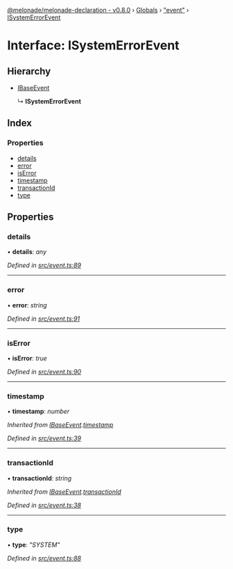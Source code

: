 [@melonade/melonade-declaration - v0.8.0](../README.md) › [Globals](../globals.md) › ["event"](../modules/_event_.md) › [ISystemErrorEvent](_event_.isystemerrorevent.md)

# Interface: ISystemErrorEvent

## Hierarchy

* [IBaseEvent](_event_.ibaseevent.md)

  ↳ **ISystemErrorEvent**

## Index

### Properties

* [details](_event_.isystemerrorevent.md#details)
* [error](_event_.isystemerrorevent.md#error)
* [isError](_event_.isystemerrorevent.md#iserror)
* [timestamp](_event_.isystemerrorevent.md#timestamp)
* [transactionId](_event_.isystemerrorevent.md#transactionid)
* [type](_event_.isystemerrorevent.md#type)

## Properties

###  details

• **details**: *any*

*Defined in [src/event.ts:89](https://github.com/devit-tel/melonade-declaration/blob/eb487fd/src/event.ts#L89)*

___

###  error

• **error**: *string*

*Defined in [src/event.ts:91](https://github.com/devit-tel/melonade-declaration/blob/eb487fd/src/event.ts#L91)*

___

###  isError

• **isError**: *true*

*Defined in [src/event.ts:90](https://github.com/devit-tel/melonade-declaration/blob/eb487fd/src/event.ts#L90)*

___

###  timestamp

• **timestamp**: *number*

*Inherited from [IBaseEvent](_event_.ibaseevent.md).[timestamp](_event_.ibaseevent.md#timestamp)*

*Defined in [src/event.ts:39](https://github.com/devit-tel/melonade-declaration/blob/eb487fd/src/event.ts#L39)*

___

###  transactionId

• **transactionId**: *string*

*Inherited from [IBaseEvent](_event_.ibaseevent.md).[transactionId](_event_.ibaseevent.md#transactionid)*

*Defined in [src/event.ts:38](https://github.com/devit-tel/melonade-declaration/blob/eb487fd/src/event.ts#L38)*

___

###  type

• **type**: *"SYSTEM"*

*Defined in [src/event.ts:88](https://github.com/devit-tel/melonade-declaration/blob/eb487fd/src/event.ts#L88)*
